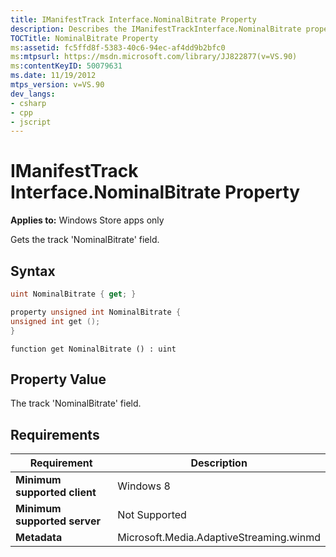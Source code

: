```yaml
---
title: IManifestTrack Interface.NominalBitrate Property
description: Describes the IManifestTrackInterface.NominalBitrate property and provides the propety's syntax, property value, and requirements.
TOCTitle: NominalBitrate Property
ms:assetid: fc5ffd8f-5383-40c6-94ec-af4dd9b2bfc0
ms:mtpsurl: https://msdn.microsoft.com/library/JJ822877(v=VS.90)
ms:contentKeyID: 50079631
ms.date: 11/19/2012
mtps_version: v=VS.90
dev_langs:
- csharp
- cpp
- jscript
---
```


# IManifestTrack Interface.NominalBitrate Property

**Applies to:** Windows Store apps only

Gets the track 'NominalBitrate' field.

## Syntax

```csharp
uint NominalBitrate { get; }
```

```cpp
property unsigned int NominalBitrate {
unsigned int get ();
}
```

```jscript
function get NominalBitrate () : uint
```

## Property Value

The track 'NominalBitrate' field.

## Requirements

|Requirement|Description|
|--- |--- |
|**Minimum supported client**|Windows 8|
|**Minimum supported server**|Not Supported|
|**Metadata**|Microsoft.Media.AdaptiveStreaming.winmd|
